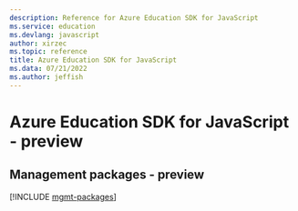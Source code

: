 ```yaml
---
description: Reference for Azure Education SDK for JavaScript
ms.service: education
ms.devlang: javascript
author: xirzec
ms.topic: reference
title: Azure Education SDK for JavaScript
ms.data: 07/21/2022
ms.author: jeffish
---
```

# Azure Education SDK for JavaScript - preview

## Management packages - preview
[!INCLUDE [mgmt-packages](education-mgmt-index.md)]